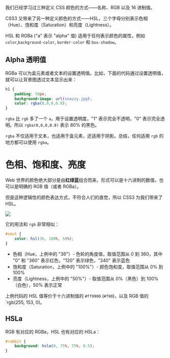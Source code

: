 我们已经学习过三种定义 CSS 颜色的方式——名称、RGB 以及 16 进制值。

CSS3 又带来了另一种定义颜色的方式——HSL，三个字母分别表示色相（Hue）、饱和度（Saturation）和亮度（Lightness）。

HSL 和 RGBa ("a" 表示 "alpha" 值) 适用于任何表示颜色的属性，例如 `color`,`background-color`, `border-color` 和 `box-shadow`。

## Alpha 透明值

RGBa 可以为盒元素或者文本的设置透明值。比如，下面的代码通过设置透明值，就可以让背景图透过文本显示出来：

```css
h1 {
    padding: 50px;
    background-image: url(snazzy.jpg);
    color: rgba(0,0,0,0.8);
}
```

`rgba` 比 `rgb` 多了一个 `a`，用于设置透明度，"1" 表示完全不透明，"0" 表示完全透明。所以 `rgba(0,0,0,0.8)` 表示 80% 的黑色。

`rgba` 不仅适用于文本，也适用于盒元素，还适用于阴影。总结，任何适用 `rgb` 的地方都可以使用 `rgba`。

# 色相、饱和度、亮度

Web 世界的颜色绝大部分是由**红绿蓝**组合而来，形式可以是十六进制的数值，也可以是明确的 RGB 值（或者 RGBa）。

但是这种逻辑性的颜色表达方式，不符合人们的直觉，所以 CSS3 为我们带来了 HSL。

![](https://www.2020mag.com/CMSImagesContent/2014/9/Hue-Saturation-Brightness-pic.png)

它的用法和 `rgb` 非常相似：

```css
#smut { 
    color: hsl(36, 100%, 50%);
}
```

* 色相（Hue，上例中的 "36"）- 色轮的角度值，取值范围从 0 到 360，其中 "0" 和 "360" 表示红色，"120" 表示绿色，"240" 表示蓝色
* 饱和度（Saturation，上例中的 "100%"）- 颜色饱和度，取值范围从 0% 到 100%
* 亮度（Lightness，上例中的 "50%"）- 取值范围从 0%（黑色）到 100%（白色），50% 表示正常

上例代码的 HSL 值等价于十六进制值的 `#ff9900` (`#f90`)，以及 RGB 值的 `rgb(255, 153, 0)。

## HSLa

RGB 有对应的 RGBa，HSL 也有对应的 HSLa：

```css
#rabbit { 
    background: hsla(0, 75%, 75%, 0.5);
}
```

